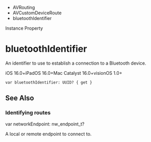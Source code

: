 

- AVRouting
- AVCustomDeviceRoute
-  bluetoothIdentifier 

Instance Property

# bluetoothIdentifier

An identifier to use to establish a connection to a Bluetooth device.

iOS 16.0+iPadOS 16.0+Mac Catalyst 16.0+visionOS 1.0+

``` source
var bluetoothIdentifier: UUID? { get }
```

## See Also

### Identifying routes

var networkEndpoint: nw_endpoint_t?

A local or remote endpoint to connect to.

